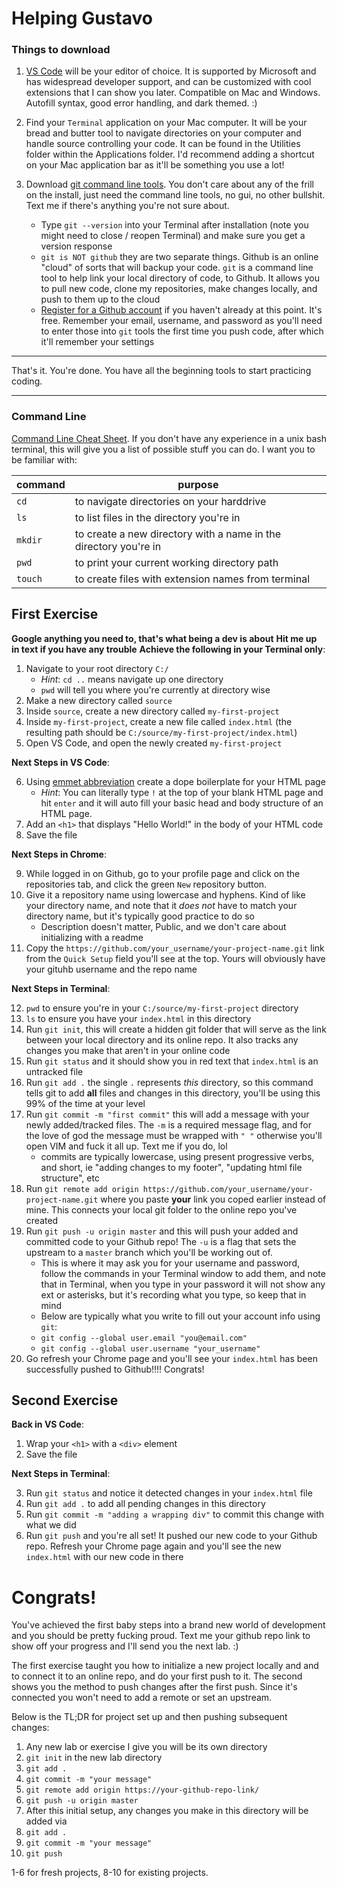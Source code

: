 # Helping Gustavo

### Things to download
1. [VS Code](https://code.visualstudio.com/) will be your editor of choice.  It is supported by Microsoft and has widespread developer support, and can be customized with cool extensions that I can show you later.  Compatible on Mac and Windows.  Autofill syntax, good error handling, and dark themed.  :)

2. Find your `Terminal` application on your Mac computer.  It will be your bread and butter tool to navigate directories on your computer and handle source controlling your code.  It can be found in the Utilities folder within the Applications folder.  I'd recommend adding a shortcut on your Mac application bar as it'll be something you use a lot!
	 
3. Download [git command line tools](https://git-scm.com/downloads).  You don't care about any of the frill on the install, just need the command line tools, no gui, no other bullshit.  Text me if there's anything you're not sure about.
	* Type `git --version` into your Terminal after installation (note you might need to close / reopen Terminal) and make sure you get a version response 
	* `git is NOT github` they are two separate things.  Github is an online "cloud" of sorts that will backup your code.  `git` is a command line tool to help link your local directory of code, to Github.  It allows you to pull new code, clone my repositories, make changes locally, and push to them up to the cloud
	* [Register for a Github account](https://github.com/) if you haven't already at this point.  It's free.  Remember your email, username, and password as you'll need to enter those into `git` tools the first time you push code, after which it'll remember your settings
	
---
That's it.  You're done.  You have all the beginning tools to start practicing coding.

--- 

### Command Line 
[Command Line Cheat Sheet](https://www.git-tower.com/blog/command-line-cheat-sheet/).  If you don't have any experience in a unix bash terminal, this will give you a list of possible stuff you can do.  I want you to be familiar with:

| command | purpose |
|--|--|
| `cd` | to navigate directories on your harddrive |
| `ls` | to list files in the directory you're in |
| `mkdir` | to create a new directory with a name in the directory you're in |
| `pwd` | to print your current working directory path |
| `touch` | to create files with extension names from terminal |

## First Exercise
**Google anything you need to, that's what being a dev is about**
**Hit me up in text if you have any trouble**
**Achieve the following in your Terminal only**:
1. Navigate to your root directory `C:/`
   * *Hint*: `cd ..` means navigate up one directory
   * `pwd` will tell you where you're currently at directory wise 
2. Make a new directory called `source`
3. Inside `source`, create a new directory called `my-first-project`
4. Inside `my-first-project`, create a new file called `index.html` (the resulting path should be `C:/source/my-first-project/index.html`)
5. Open VS Code, and open the newly created `my-first-project` 

**Next Steps in VS Code**:

6. Using [emmet abbreviation](https://code.visualstudio.com/docs/editor/emmet) create a dope boilerplate for your HTML page  
	* *Hint*: You can literally type `!` at the top of your blank HTML page and hit `enter` and it will auto fill your basic head and body structure of an HTML page.
7. Add an `<h1>` that displays "Hello World!" in the body of your HTML code
8. Save the file

**Next Steps in Chrome**:

9.   While logged in on Github, go to your profile page and click on the repositories tab, and click the green `New` repository button.
9. Give it a repository name using lowercase and hyphens.  Kind of like your directory name, and note that it *does not* have to match your directory name, but it's typically good practice to do so
	* Description doesn't matter, Public, and we don't care about initializing with a readme 
10.  Copy the `https://github.com/your_username/your-project-name.git` link from the `Quick Setup` field you'll see at the top.  Yours will obviously have your gituhb username and the repo name

**Next Steps in Terminal**: 

12. `pwd` to ensure you're in your `C:/source/my-first-project` directory
13. `ls` to ensure you have your `index.html` in this directory
14. Run `git init`, this will create a hidden git folder that will serve as the link between your local directory and its online repo.  It also tracks any changes you make that aren't in your online code
15. Run `git status` and it should show you in red text that `index.html` is an untracked file
16. Run `git add .` the single `.` represents *this* directory, so this command tells git to add **all** files and changes in this directory, you'll be using this 99% of the time at your level
17. Run `git commit -m "first commit"` this will add a message with your newly added/tracked files.  The `-m` is a required message flag, and for the love of god the message must be wrapped with `" "` otherwise you'll open VIM and fuck it all up.  Text me if you do, lol
	* commits are typically lowercase, using present progressive verbs, and short, ie "adding changes to my footer", "updating html file structure", etc 
18. Run `git remote add origin https://github.com/your_username/your-project-name.git` where you paste **your** link you coped earlier instead of mine.  This connects your local git folder to the online repo you've created
19. Run `git push -u origin master` and this will push your added and committed code to your Github repo!  The `-u` is a flag that sets the upstream to a `master` branch which you'll be working out of.
    * This is where it may ask you for your username and password, follow the commands in your Terminal window to add them, and note that in Terminal, when you type in your password it will not show any ext or asterisks, but it's recording what you type, so keep that in mind
    * Below are typically what you write to fill out your account info using `git`:
    * `git config --global user.email "you@email.com"`
    * `git config --global user.username "your_username"`  
20.  Go refresh your Chrome page and you'll see your `index.html` has been successfully pushed to Github!!!!  Congrats!

## Second Exercise
**Back in VS Code**:
1. Wrap your `<h1>` with a `<div>` element
2. Save the file

**Next Steps in Terminal**:

3. Run `git status` and notice it detected changes in your `index.html` file
4. Run `git add .` to add all pending changes in this directory
5. Run `git commit -m "adding a wrapping div"` to commit this change with what we did
6. Run `git push` and you're all set!  It pushed our new code to your Github repo.  Refresh your Chrome page again and you'll see the new `index.html` with our new code in there

# Congrats!
You've achieved the first baby steps into a brand new world of development and you should be pretty fucking proud.  Text me your github repo link to show off your progress and I'll send you the next lab.  :) 

The first exercise taught you how to initialize a new project locally and and to connect it to an online repo, and do your first push to it.  The second shows you the method to push changes after the first push.  Since it's connected you won't need to add a remote or set an upstream.  

Below is the TL;DR for project set up and then pushing subsequent changes:

1. Any new lab or exercise I give you will be its own directory
2. `git init` in the new lab directory
3. `git add .`
4. `git commit -m "your message"`
5. `git remote add origin https://your-github-repo-link/`
6. `git push -u origin master`
7. After this initial setup, any changes you make in this directory will be added via
8. `git add .`
9. `git commit -m "your message"`
10. `git push`

1-6 for fresh projects, 8-10 for existing projects.